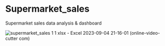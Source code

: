 # Supermarket_sales

Supermarket sales data analysis &amp; dashboard 


![supermarket_sales 1 1 xlsx - Excel 2023-09-04 21-16-01 (online-video-cutter com)](https://github.com/Al-b7q/supermarket_sales/assets/144049398/4ee0679c-8c9b-431f-8553-99ed1664500d)
